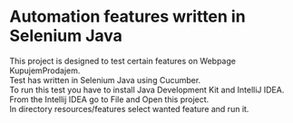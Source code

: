 # Automation features written in Selenium Java

This project is designed to test certain features on Webpage KupujemProdajem.<br/>
Test has written in Selenium Java using Cucumber.<br/>
To run this test you have to install Java Development Kit and IntelliJ IDEA.<br/>
From the Intellij IDEA go to File and Open this project.<br/>
In directory resources/features select wanted feature and run it.<br/>


